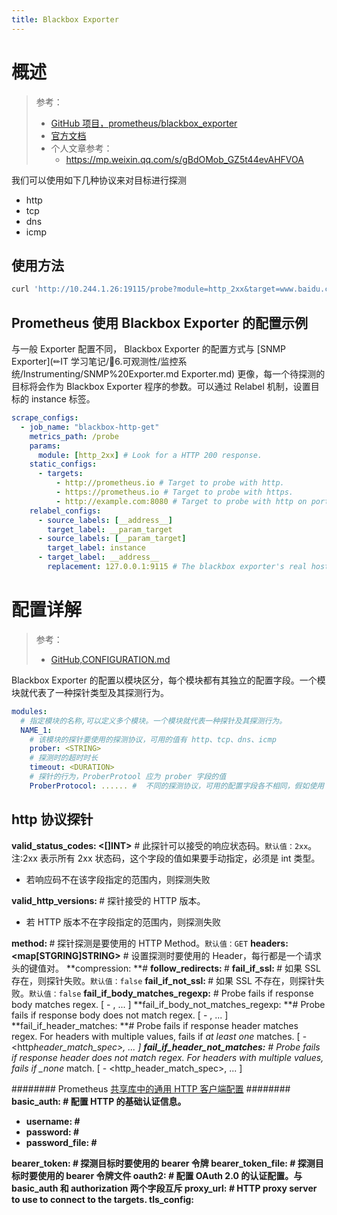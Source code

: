 ```yaml
---
title: Blackbox Exporter
---
```


# 概述

> 参考：
> - [GitHub 项目，prometheus/blackbox_exporter](https://github.com/prometheus/blackbox_exporter)
> - [官方文档](https://prometheus.io/docs/guides/multi-target-exporter/#configuring-modules)
> - 个人文章参考：
>   - <https://mp.weixin.qq.com/s/gBdOMob_GZ5t44evAHFVOA>

我们可以使用如下几种协议来对目标进行探测

- http
- tcp
- dns
- icmp

## 使用方法

```bash
curl 'http://10.244.1.26:19115/probe?module=http_2xx&target=www.baidu.com'
```

## Prometheus 使用 Blackbox Exporter 的配置示例

与一般 Exporter 配置不同， Blackbox Exporter 的配置方式与 [SNMP Exporter](✏IT 学习笔记/👀6.可观测性/监控系统/Instrumenting/SNMP%20Exporter.md Exporter.md) 更像，每一个待探测的目标将会作为 Blackbox Exporter 程序的参数。可以通过 Relabel 机制，设置目标的 instance 标签。

```yaml
scrape_configs:
  - job_name: "blackbox-http-get"
    metrics_path: /probe
    params:
      module: [http_2xx] # Look for a HTTP 200 response.
    static_configs:
      - targets:
          - http://prometheus.io # Target to probe with http.
          - https://prometheus.io # Target to probe with https.
          - http://example.com:8080 # Target to probe with http on port 8080.
    relabel_configs:
      - source_labels: [__address__]
        target_label: __param_target
      - source_labels: [__param_target]
        target_label: instance
      - target_label: __address__
        replacement: 127.0.0.1:9115 # The blackbox exporter's real hostname:port.
```

# 配置详解

> 参考：
> - [GitHub,CONFIGURATION.md](https://github.com/prometheus/blackbox_exporter/blob/master/CONFIGURATION.md)

Blackbox Exporter 的配置以模块区分，每个模块都有其独立的配置字段。一个模块就代表了一种探针类型及其探测行为。

```yaml
modules:
  # 指定模块的名称,可以定义多个模块。一个模块就代表一种探针及其探测行为。
  NAME_1:
    # 该模块的探针要使用的探测协议，可用的值有 http、tcp、dns、icmp
    prober: <STRING>
    # 探测时的超时时长
    timeout: <DURATION>
    # 探针的行为，ProberProtool 应为 prober 字段的值
    ProberProtocol: ...... #  不同的探测协议，可用的配置字段各不相同，假如使用 http，则 ProberProtocol 替换为 http。详见下文单独章节
```

## http 协议探针

**valid_status_codes: <\[]INT>** # 此探针可以接受的响应状态码。`默认值：2xx`。注:2xx 表示所有 2xx 状态码，这个字段的值如果要手动指定，必须是 int 类型。

- 若响应码不在该字段指定的范围内，则探测失败

**valid_http_versions: <STRING>** # 探针接受的 HTTP 版本。

- 若 HTTP 版本不在字段指定的范围内，则探测失败

**method: <STRING>** # 探针探测是要使用的 HTTP Method。`默认值：GET`
**headers: \<map\[STGRING]STRING>** # 设置探测时要使用的 Header，每行都是一个请求头的键值对。
**compression: <STRING> **#&#x20;
**follow_redirects: <BOOLEAN>** #&#x20;
**fail_if_ssl: <BOOLEAN>** # 如果 SSL 存在，则探针失败。`默认值：false`
**fail_if_not_ssl: <BOOLEAN>** # 如果 SSL 不存在，则探针失败。`默认值：false`
**fail_if_body_matches_regexp:** # Probe fails if response body matches regex.
\[ - <regex>, ... ]
**fail_if_body_not_matches_regexp: **# Probe fails if response body does not match regex.
\[ - <regex>, ... ]
**fail_if_header_matches: **# Probe fails if response header matches regex. For headers with multiple values, fails if _at least one_ matches.
\[ - \<http*header_match_spec>, ... ]
**fail_if_header_not_matches:** # Probe fails if response header does not match regex. For headers with multiple values, fails if \_none* match.
\[ - \<http_header_match_spec>, ... ]

\######## Prometheus [共享库中的通用 HTTP 客户端配置](https://github.com/prometheus/common/blob/v0.30.0/config/http_config.go#L159) ########
**basic_auth: <OBJECT>** # 配置 HTTP 的基础认证信息。

- **username: <STRING>** #
- **password: <STRING>** #
- **password_file: <STRING>** #

**bearer_token: <SECRET>** # 探测目标时要使用的 bearer 令牌
**bearer_token_file: <filename>** # 探测目标时要使用的 bearer 令牌文件
**oauth2: <Object>** # 配置 OAuth 2.0 的认证配置。与 basic_auth 和 authorization 两个字段互斥
**proxy_url: <STRING>** # HTTP proxy server to use to connect to the targets.
**tls_config: <OBJECT>** # 发起 HTTP 请求时的 TLS 配置，即发起 HTTPS 请求。
&#x20; 详见 [tls 配置段](#b9c06c74)
\######## Prometheus [共享库中的通用 HTTP 客户端配置](https://github.com/prometheus/common/blob/v0.30.0/config/http_config.go#L159)结束 ########

**preferred_ip_protocol: <STRING>** # 探针首选的 IP 协议版本。`默认值：ip6`
**ip_protocol_fallback: <BOOLEAN>** # 。`默认值：true`
**body: <STRING>** # 探测时要携带的 HTTP Body

## tcp 协议探针

```yaml
# The IP protocol of the TCP probe (ip4, ip6).
[ preferred_ip_protocol: <string> | default = "ip6" ]
[ ip_protocol_fallback: <boolean | default = true> ]

# The source IP address.
[ source_ip_address: <string> ]

# The query sent in the TCP probe and the expected associated response.
# starttls upgrades TCP connection to TLS.
query_response:
  [ - [ [ expect: <string> ],
        [ send: <string> ],
        [ starttls: <boolean | default = false> ]
      ], ...
  ]

# Whether or not TLS is used when the connection is initiated.
[ tls: <boolean | default = false> ]

# Configuration for TLS protocol of TCP probe.
tls_config:
  [ <tls_config> ]
```

## dns 协议探针

```yaml
# The IP protocol of the DNS probe (ip4, ip6).
[ preferred_ip_protocol: <string> | default = "ip6" ]
[ ip_protocol_fallback: <boolean | default = true> ]

# The source IP address.
[ source_ip_address: <string> ]

[ transport_protocol: <string> | default = "udp" ] # udp, tcp

# Whether to use DNS over TLS. This only works with TCP.
[ dns_over_tls: <boolean | default = false> ]

# Configuration for TLS protocol of DNS over TLS probe.
tls_config:
  [ <tls_config> ]

query_name: <string>

[ query_type: <string> | default = "ANY" ]
[ query_class: <string> | default = "IN" ]

# List of valid response codes.
valid_rcodes:
  [ - <string> ... | default = "NOERROR" ]

validate_answer_rrs:

  fail_if_matches_regexp:
    [ - <regex>, ... ]

  fail_if_all_match_regexp:
    [ - <regex>, ... ]

  fail_if_not_matches_regexp:
    [ - <regex>, ... ]

  fail_if_none_matches_regexp:
    [ - <regex>, ... ]

validate_authority_rrs:

  fail_if_matches_regexp:
    [ - <regex>, ... ]

  fail_if_all_match_regexp:
    [ - <regex>, ... ]

  fail_if_not_matches_regexp:
    [ - <regex>, ... ]

  fail_if_none_matches_regexp:
    [ - <regex>, ... ]

validate_additional_rrs:

  fail_if_matches_regexp:
    [ - <regex>, ... ]

  fail_if_all_match_regexp:
    [ - <regex>, ... ]

  fail_if_not_matches_regexp:
    [ - <regex>, ... ]

  fail_if_none_matches_regexp:
    [ - <regex>, ... ]
```

## icmp 协议探针

```yaml
# The IP protocol of the ICMP probe (ip4, ip6).
[ preferred_ip_protocol: <string> | default = "ip6" ]
[ ip_protocol_fallback: <boolean | default = true> ]

# The source IP address.
[ source_ip_address: <string> ]

# Set the DF-bit in the IP-header. Only works with ip4, on *nix systems and
# requires raw sockets (i.e. root or CAP_NET_RAW on Linux).
[ dont_fragment: <boolean> | default = false ]

# The size of the payload.
[ payload_size: <int> ]
```

## 通用配置

## tls 配置段

可以为多种协议的探针配置，用来配置安全相关信息。

```yaml
# 禁用目标证书认证。默认值：false
insecure_skip_verify: <BOOLEAN>
# The CA cert to use for the targets.
[ ca_file: <filename> ]
# The client cert file for the targets.
[ cert_file: <filename> ]
# The client key file for the targets.
[ key_file: <filename> ]
# Used to verify the hostname for the targets.
[ server_name: <string> ]
```

# 配置示例

```yaml
modules:
  http_2xx:
    prober: http
    http:
      # valid_http_versions: ["HTTP/1.1", "HTTP/2"]
      # valid_status_codes: [200]
      method: GET
      preferred_ip_protocol: "ip4"
      tls_config:
        insecure_skip_verify: true
  http_post_2xx:
    prober: http
    timeout: 10s
    http:
      valid_http_versions: ["HTTP/1.1", "HTTP/2"]
      method: POST
      preferred_ip_protocol: "ip4"
      tls_config:
        insecure_skip_verify: true
  tcp_connect:
    prober: tcp
    timeout: 10s
  dns:
    prober: dns
    dns:
      transport_protocol: "tcp"
      preferred_ip_protocol: "ip4"
      query_name: "kubernetes.default.svc.cluster.local"
  icmp:
    prober: icmp
```
